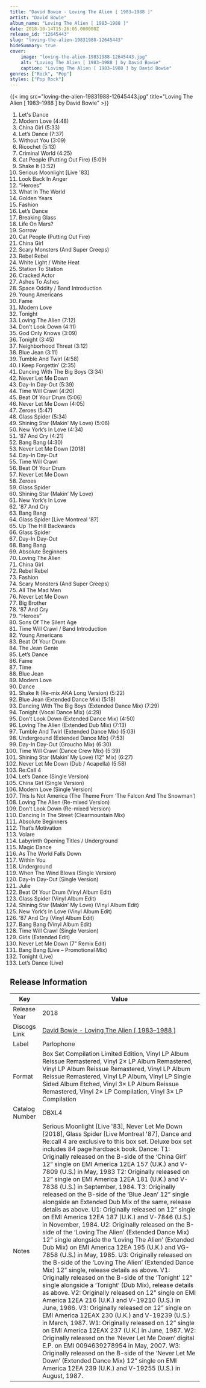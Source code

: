```yaml
---
title: "David Bowie - Loving The Alien [ 1983–1988 ]"
artist: "David Bowie"
album_name: "Loving The Alien [ 1983–1988 ]"
date: 2018-10-14T15:26:05.000000Z
release_id: "12645443"
slug: "loving-the-alien-19831988-12645443"
hideSummary: true
cover:
    image: "loving-the-alien-19831988-12645443.jpg"
    alt: "Loving The Alien [ 1983–1988 ] by David Bowie"
    caption: "Loving The Alien [ 1983–1988 ] by David Bowie"
genres: ["Rock", "Pop"]
styles: ["Pop Rock"]
---
```


{{< img src="loving-the-alien-19831988-12645443.jpg" title="Loving The Alien [ 1983–1988 ] by David Bowie" >}}

<!-- section break -->

1. Let's Dance
2. Modern Love (4:48)
3. China Girl (5:33)
4. Let’s Dance (7:37)
5. Without You (3:09)
6. Ricochet (5:13)
7. Criminal World (4:25)
8. Cat People (Putting Out Fire) (5:09)
9. Shake It (3:52)
10. Serious Moonlight [Live '83]
11. Look Back In Anger
12. “Heroes”
13. What In The World
14. Golden Years
15. Fashion
16. Let’s Dance
17. Breaking Glass
18. Life On Mars?
19. Sorrow
20. Cat People (Putting Out Fire)
21. China Girl
22. Scary Monsters (And Super Creeps)
23. Rebel Rebel
24. White Light / White Heat
25. Station To Station
26. Cracked Actor
27. Ashes To Ashes
28. Space Oddity / Band Introduction
29. Young Americans
30. Fame
31. Modern Love
32. Tonight
33. Loving The Alien (7:12)
34. Don’t Look Down (4:11)
35. God Only Knows (3:09)
36. Tonight (3:45)
37. Neighborhood Threat (3:12)
38. Blue Jean (3:11)
39. Tumble And Twirl (4:58)
40. I Keep Forgettin’ (2:35)
41. Dancing With The Big Boys (3:34)
42. Never Let Me Down
43. Day-In Day-Out (5:39)
44. Time Will Crawl (4:20)
45. Beat Of Your Drum (5:06)
46. Never Let Me Down (4:05)
47. Zeroes (5:47)
48. Glass Spider (5:34)
49. Shining Star (Makin’ My Love) (5:06)
50. New York’s In Love (4:34)
51. ’87 And Cry (4:21)
52. Bang Bang (4:30)
53. Never Let Me Down [2018]
54. Day-In Day-Out
55. Time Will Crawl
56. Beat Of Your Drum
57. Never Let Me Down
58. Zeroes
59. Glass Spider
60. Shining Star (Makin’ My Love)
61. New York’s In Love
62. '87 And Cry
63. Bang Bang
64. Glass Spider [Live Montreal '87]
65. Up The Hill Backwards
66. Glass Spider
67. Day-In Day-Out
68. Bang Bang
69. Absolute Beginners
70. Loving The Alien
71. China Girl
72. Rebel Rebel
73. Fashion
74. Scary Monsters (And Super Creeps)
75. All The Mad Men
76. Never Let Me Down
77. Big Brother
78. ‘87 And Cry
79. “Heroes”
80. Sons Of The Silent Age
81. Time Will Crawl / Band Introduction
82. Young Americans
83. Beat Of Your Drum
84. The Jean Genie
85. Let’s Dance
86. Fame
87. Time
88. Blue Jean
89. Modern Love
90. Dance
91. Shake It (Re-mix AKA Long Version) (5:22)
92. Blue Jean (Extended Dance Mix) (5:18)
93. Dancing With The Big Boys (Extended Dance Mix) (7:29)
94. Tonight (Vocal Dance Mix) (4:29)
95. Don’t Look Down (Extended Dance Mix) (4:50)
96. Loving The Alien (Extended Dub Mix) (7:13)
97. Tumble And Twirl (Extended Dance Mix) (5:03)
98. Underground (Extended Dance Mix) (7:53)
99. Day-In Day-Out (Groucho Mix) (6:30)
100. Time Will Crawl (Dance Crew Mix) (5:39)
101. Shining Star (Makin’ My Love) (12” Mix) (6:27)
102. Never Let Me Down (Dub / Acapella) (5:58)
103. Re:Call 4
104. Let’s Dance (Single Version)
105. China Girl (Single Version)
106. Modern Love (Single Version)
107. This Is Not America (The Theme From ‘The Falcon And The Snowman’)
108. Loving The Alien (Re-mixed Version)
109. Don’t Look Down (Re-mixed Version)
110. Dancing In The Street (Clearmountain Mix)
111. Absolute Beginners
112. That’s Motivation
113. Volare
114. Labyrinth Opening Titles / Underground
115. Magic Dance
116. As The World Falls Down
117. Within You
118. Underground
119. When The Wind Blows (Single Version)
120. Day-In Day-Out (Single Version)
121. Julie
122. Beat Of Your Drum (Vinyl Album Edit)
123. Glass Spider (Vinyl Album Edit)
124. Shining Star (Makin’ My Love) (Vinyl Album Edit)
125. New York’s In Love (Vinyl Album Edit)
126. ‘87 And Cry (Vinyl Album Edit)
127. Bang Bang (Vinyl Album Edit)
128. Time Will Crawl (Single Version)
129. Girls (Extended Edit)
130. Never Let Me Down (7” Remix Edit)
131. Bang Bang (Live – Promotional Mix)
132. Tonight (Live)
133. Let’s Dance (Live)

<!-- section break -->





## Release Information
|  Key           | Value                                                |
| ---------------| ---------------------------------------------------- |
| Release Year   | 2018                                   |
| Discogs Link   | [David Bowie - Loving The Alien [ 1983–1988 ]](https://www.discogs.com/release/12645443-David-Bowie-Loving-The-Alien-19831988-) |
| Label          | Parlophone |
| Format         | Box Set Compilation Limited Edition, Vinyl LP Album Reissue Remastered, Vinyl 2× LP Album Remastered, Vinyl LP Album Reissue Remastered, Vinyl LP Album Reissue Remastered, Vinyl LP Album, Vinyl LP Single Sided Album Etched, Vinyl 3× LP Album Reissue Remastered, Vinyl 2× LP Compilation, Vinyl 3× LP Compilation |
| Catalog Number | DBXL4 |
| Notes | Serious Moonlight [Live '83], Never Let Me Down [2018], Glass Spider [Live Montreal '87], Dance and Re:call 4 are exclusive to this box set. Deluxe box set includes 84 page hardback book.  Dance: T1: Originally released on the B-side of the ‘China Girl’ 12” single on EMI America 12EA 157 (U.K.) and V-7809 (U.S.) in May, 1983 T2: Originally released on 12” single on EMI America 12EA 181 (U.K.) and V-7838 (U.S.) in September, 1984. T3: Originally released on the B-side of the ‘Blue Jean’ 12” single alongside an Extended Dub Mix of the same, release details as above. U1: Originally released on 12” single on EMI America 12EA 187 (U.K.) and V-7846 (U.S.) in November, 1984. U2: Originally released on the B-side of the ‘Loving The Alien’ (Extended Dance Mix) 12” single alongside the ‘Loving The Alien’ (Extended Dub Mix) on EMI America 12EA 195 (U.K.) and VG-7858 (U.S.) in May, 1985. U3: Originally released on the B-side of the ‘Loving The Alien’ (Extended Dance Mix) 12” single, release details as above. V1: Originally released on the B-side of the ‘Tonight’ 12” single alongside a ‘Tonight’ (Dub Mix), release details as above. V2: Originally released on 12” single on EMI America 12EA 216 (U.K.) and V-19210 (U.S.) in June, 1986. V3: Originally released on 12” single on EMI America 12EAX 230 (U.K.) and V-19239 (U.S.) in March, 1987. W1: Originally released on 12” single on EMI America 12EAX 237 (U.K.) in June, 1987. W2: Originally released on the ‘Never Let Me Down’ digital E.P. on EMI 0094639278954 in May, 2007. W3: Originally released on the B-side of the ‘Never Let Me Down’ (Extended Dance Mix) 12” single on EMI America 12EA 239 (U.K.) and V-19255 (U.S.) in August, 1987. |